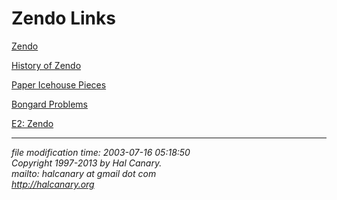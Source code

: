 # Zendo Links

[Zendo](http://www.wunderland.com/WTS/Kory/Games/Zendo/)

[History of Zendo](http://www.wunderland.com/WTS/Kory/Games/Zendo/chapter7.html)

[Paper Icehouse Pieces](http://ups.physics.wisc.edu/~hal/docs/icehouses.pdf)

[Bongard Problems](http://www.cs.indiana.edu/~hfoundal/research.html)

[E2: Zendo](http://everything2.com/?node=zendo)

* * *

<div class="rightside">

*file modification time: 2003-07-16 05:18:50*  
*Copyright 1997-2013 by Hal Canary.*    
*mailto: halcanary at gmail dot com*  
*<http://halcanary.org>*

</div>

